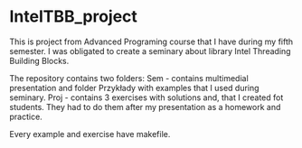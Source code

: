 # IntelTBB_project
This is project from Advanced Programing course that I have during my fifth semester.
I was obligated to create a seminary about library Intel Threading Building Blocks.

The repository contains two folders:
Sem - contains multimedial presentation and folder Przykłady with examples that I used during seminary.
Proj - contains 3 exercises with solutions and, that I created fot students. They had to do them after my presentation as a homework and practice.

Every example and exercise have makefile.
